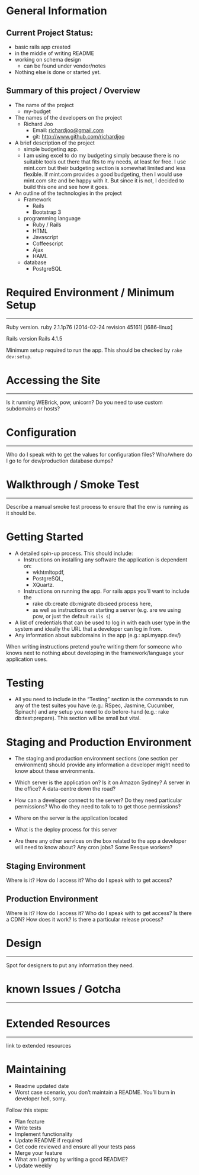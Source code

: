 # General Information
## Current Project Status:
  * basic rails app created
  * in the middle of writing README
  * working on schema design
    - can be found under vendor/notes
  * Nothing else is done or started yet.

## Summary of this project / Overview
  * The name of the project
    - my-budget
  * The names of the developers on the project
    - Richard Joo
      + Email: richardjoo@gmail.com
      + git: http://www.github.com/richardjoo
  * A brief description of the project
    - simple budgeting app.
    - I am using excel to do my budgeting simply because there is no suitable tools out there that fits to my needs, at least for free.  I use mint.com but their budgeting section is somewhat limited and less flexible.  If mint.com provides a good budgeting, then I would use mint.com site and be happy with it.  But since it is not, I decided to build this one and see how it goes.
  * An outline of the technologies in the project
    - Framework
      + Rails
      + Bootstrap 3
    - programming language
      + Ruby / Rails
      + HTML
      + Javascript
      + Coffeescript
      + Ajax
      + HAML
    - database
      + PostgreSQL

# Required Environment / Minimum Setup
----------------------------------------------
  Ruby version.
    ruby 2.1.1p76 (2014-02-24 revision 45161) [i686-linux]

  Rails version
    Rails 4.1.5

  Minimum setup required to run the app. This should be checked by `rake dev:setup`.


# Accessing the Site
----------------------------------------------

Is it running WEBrick, pow, unicorn?
Do you need to use custom subdomains or hosts?


# Configuration
----------------------------------------------

Who do I speak with to get the values for configuration files?
Who/where do I go to for dev/production database dumps?


# Walkthrough / Smoke Test
----------------------------------------------

Describe a manual smoke test process to ensure that the env is running as it should be.


# Getting Started
  * A detailed spin-up process. This should include:
    - Instructions on installing any software the application is dependent on:
      + wkhtmltopdf,
      + PostgreSQL,
      + XQuartz.
    - Instructions on running the app. For rails apps you’ll want to include the
      + rake db:create db:migrate db:seed process here,
      + as well as instructions on starting a server (e.g. are we using pow, or just the default `rails s`)
  * A list of credentials that can be used to log in with each user type in the system and ideally the URL that a developer can log in from.
  * Any information about subdomains in the app (e.g.: api.myapp.dev/)

  When writing instructions pretend you’re writing them for someone who knows next to nothing about developing in the framework/language your application uses.


# Testing
  * All you need to include in the “Testing” section is the commands to run any of the test suites you have (e.g.: RSpec, Jasmine, Cucumber, Spinach) and any setup you need to do before-hand (e.g.: rake db:test:prepare). This section will be small but vital.

# Staging and Production Environment
  * The staging and production environment sections (one section per environment) should provide any information a developer might need to know about these environments.

  * Which server is the application on? Is it on Amazon Sydney? A server in the office? A data-centre down the road?
  * How can a developer connect to the server? Do they need particular permissions? Who do they need to talk to to get those permissions?
  * Where on the server is the application located
  * What is the deploy process for this server
  * Are there any other services on the box related to the app a developer will need to know about? Any cron jobs? Some Resque workers?

  Staging Environment
  ----------------------------------------------

  Where is it?
  How do I access it?
  Who do I speak with to get access?


  Production Environment
  ----------------------------------------------

  Where is it?
  How do I access it?
  Who do I speak with to get access?
  Is there a CDN? How does it work?
  Is there a particular release process?


# Design
----------------------------------------------

Spot for designers to put any information they need.


# known Issues / Gotcha
----------------------------------------------



# Extended Resources
----------------------------------------------

link to extended resources


# Maintaining
  * Readme updated date
  * Worst case scenario, you don’t maintain a README. You’ll burn in developer hell, sorry.

  Follow this steps:
  * Plan feature
  * Write tests
  * Implement functionality
  * Update README if required
  * Get code reviewed and ensure all your tests pass
  * Merge your feature
  * What am I getting by writing a good README?
  * Update weekly